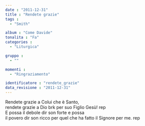 ```yaml
---
date : "2011-12-31"
title : "Rendete grazie"
tags : 
  - "Smith"

album : "Come Davide"
tonalita : "Fa"
categories : 
  - "Liturgica"

gruppo : 
  - ""

momenti : 
  - "Ringraziamento"

identificatore : "rendete_grazie"
data_revisione : "2011-12-31"
---
```

  
  
  
Rendete grazie a Colui che è Santo,   
rendete grazie a Dio brk per suo Figlio Gesù! rep  
E possa il debole dir son forte e possa  
il povero dir son ricco per quel che ha fatto il Signore per me. rep  
  
  
  
  
  
  
  
